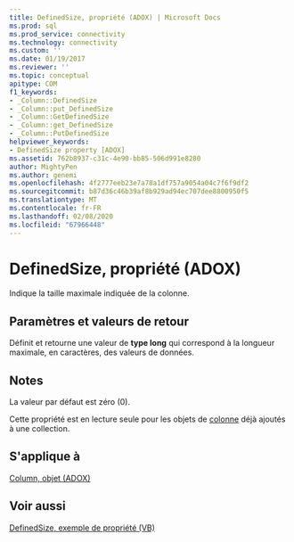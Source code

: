 ```yaml
---
title: DefinedSize, propriété (ADOX) | Microsoft Docs
ms.prod: sql
ms.prod_service: connectivity
ms.technology: connectivity
ms.custom: ''
ms.date: 01/19/2017
ms.reviewer: ''
ms.topic: conceptual
apitype: COM
f1_keywords:
- _Column::DefinedSize
- _Column::put_DefinedSize
- _Column::GetDefinedSize
- _Column::get_DefinedSize
- _Column::PutDefinedSize
helpviewer_keywords:
- DefinedSize property [ADOX]
ms.assetid: 762b8937-c31c-4e90-bb85-506d991e8280
author: MightyPen
ms.author: genemi
ms.openlocfilehash: 4f2777eeb23e7a78a1df757a9054a04c7f6f9df2
ms.sourcegitcommit: b87d36c46b39af8b929ad94ec707dee8800950f5
ms.translationtype: MT
ms.contentlocale: fr-FR
ms.lasthandoff: 02/08/2020
ms.locfileid: "67966448"
---
```

# <a name="definedsize-property-adox"></a>DefinedSize, propriété (ADOX)
Indique la taille maximale indiquée de la colonne.  
  
## <a name="settings-and-return-values"></a>Paramètres et valeurs de retour  
 Définit et retourne une valeur de **type long** qui correspond à la longueur maximale, en caractères, des valeurs de données.  
  
## <a name="remarks"></a>Notes  
 La valeur par défaut est zéro (0).  
  
 Cette propriété est en lecture seule pour les objets de [colonne](../../../ado/reference/adox-api/column-object-adox.md) déjà ajoutés à une collection.  
  
## <a name="applies-to"></a>S'applique à  
 [Column, objet (ADOX)](../../../ado/reference/adox-api/column-object-adox.md)  
  
## <a name="see-also"></a>Voir aussi  
 [DefinedSize, exemple de propriété (VB)](../../../ado/reference/adox-api/definedsize-property-example-vb.md)
